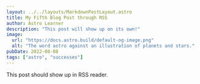 ```yaml
---
layout: ../../layouts/MarkdownPostLayout.astro
title: My Fifth Blog Post through RSS
author: Astro Learner
description: "This post will show up on its own!"
image:
  url: "https://docs.astro.build/default-og-image.png"
  alt: "The word astro against an illustration of planets and stars."
pubDate: 2022-08-08
tags: ["astro", "successes"]
---
```


This post should show up in RSS reader.
